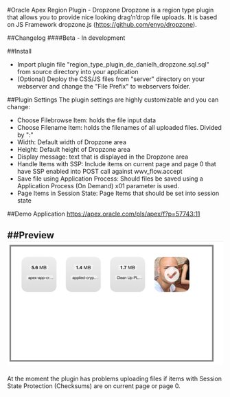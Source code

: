 #Oracle Apex Region Plugin - Dropzone
Dropzone is a region type plugin that allows you to provide nice looking drag’n’drop file uploads.
It is based on JS Framework dropzone.js (https://github.com/enyo/dropzone).

##Changelog
####Beta - In development

##Install
- Import plugin file "region_type_plugin_de_danielh_dropzone.sql.sql" from source directory into your application
- (Optional) Deploy the CSS/JS files from "server" directory on your webserver and change the "File Prefix" to webservers folder.

##Plugin Settings
The plugin settings are highly customizable and you can change:
- Choose Filebrowse Item: holds the file input data
- Choose Filename Item: holds the filenames of all uploaded files. Divided by ":"
- Width: Default width of Dropzone area
- Height: Default height of Dropzone area
- Display message: text that is displayed in the Dropzone area
- Handle Items with SSP: Include items on current page and page 0 that have SSP enabled into POST call against wwv_flow.accept
- Save file using Application Process: Should files be saved using a Application Process (On Demand) x01 parameter is used.
- Page Items in Session State: Page Items that should be set into session state

##Demo Application
https://apex.oracle.com/pls/apex/f?p=57743:11

##Preview
![](https://github.com/Dani3lSun/apex-plugin-dropzone/blob/master/preview.png)
---

At the moment the plugin has problems uploading files if items with Session State Protection (Checksums) are on current page or page 0.
